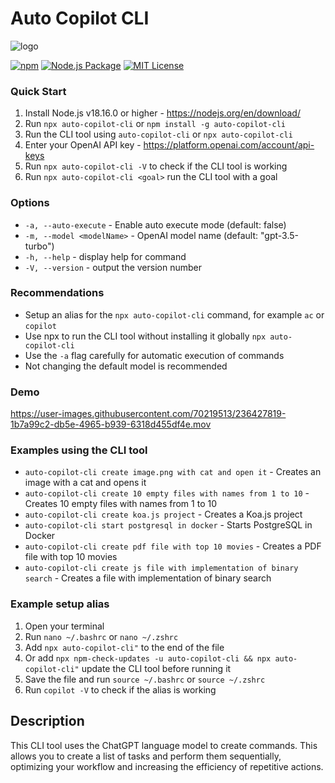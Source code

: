 # Auto Copilot CLI
![logo](https://user-images.githubusercontent.com/70219513/236394679-7b1f4ac4-4454-4e91-97ea-41326d1df5b4.png)

[![npm](https://img.shields.io/npm/v/auto-copilot-cli)](https://www.npmjs.com/package/auto-copilot-cli) [![Node.js Package](https://github.com/rsaryev/auto-copilot-cli/actions/workflows/npm-publish.yml/badge.svg)](https://github.com/rsaryev/auto-copilot-cli/actions/workflows/npm-publish.yml) [![MIT License](https://img.shields.io/badge/license-MIT-blue)](https://github.com/transitive-bullshit/chatgpt-api/blob/main/license)

### Quick Start

1. Install Node.js v18.16.0 or higher - https://nodejs.org/en/download/
2. Run ```npx auto-copilot-cli``` or ```npm install -g auto-copilot-cli```
3. Run the CLI tool using ```auto-copilot-cli``` or ```npx auto-copilot-cli```
4. Enter your OpenAI API key - https://platform.openai.com/account/api-keys
5. Run ```npx auto-copilot-cli -V``` to check if the CLI tool is working
6. Run ```npx auto-copilot-cli <goal>``` run the CLI tool with a goal

### Options

- ```-a, --auto-execute``` - Enable auto execute mode (default: false)
- ```-m, --model <modelName>``` - OpenAI model name (default: "gpt-3.5-turbo")
- ```-h, --help``` - display help for command
- ```-V, --version``` - output the version number

### Recommendations

- Setup an alias for the ```npx auto-copilot-cli``` command, for example ```ac``` or ```copilot```
- Use npx to run the CLI tool without installing it globally ```npx auto-copilot-cli```
- Use the ```-a``` flag carefully for automatic execution of commands
- Not changing the default model is recommended

### Demo

https://user-images.githubusercontent.com/70219513/236427819-1b7a99c2-db5e-4965-b939-6318d455df4e.mov


### Examples using the CLI tool
- ```auto-copilot-cli create image.png with cat and open it``` - Creates an image with a cat and opens it
- ```auto-copilot-cli create 10 empty files with names from 1 to 10``` - Creates 10 empty files with names from 1 to 10
- ```auto-copilot-cli create koa.js project``` - Creates a Koa.js project
- ```auto-copilot-cli start postgresql in docker``` - Starts PostgreSQL in Docker
- ```auto-copilot-cli create pdf file with top 10 movies``` - Creates a PDF file with top 10 movies
- ```auto-copilot-cli create js file with implementation of binary search``` - Creates a file with implementation of binary search

### Example setup alias

1. Open your terminal
2. Run ```nano ~/.bashrc``` or ```nano ~/.zshrc```
3. Add ```npx auto-copilot-cli"``` to the end of the file
4. Or add ```npx npm-check-updates -u auto-copilot-cli && npx auto-copilot-cli"``` update the CLI tool before running it
5. Save the file and run ```source ~/.bashrc``` or ```source ~/.zshrc```
6. Run ```copilot -V``` to check if the alias is working

## Description

This CLI tool uses the ChatGPT language model to create commands. This allows you to create a list of tasks and perform them sequentially, optimizing your workflow and increasing the efficiency of repetitive actions.
